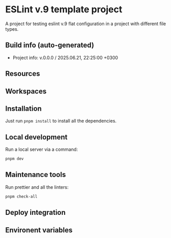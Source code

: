 <!--
 @since 2025.06.21, 22:25
 @changed 2025.06.22, 00:34
-->

# ESLint v.9 template project

A project for testing eslint v.9 flat configuration in a project with different file types.

## Build info (auto-generated)

- Project info: v.0.0.0 / 2025.06.21, 22:25:00 +0300

## Resources

## Workspaces

## Installation

Just run `pnpm install` to install all the dependencies.

## Local development

Run a local server via a command:

```bash
pnpm dev
```

## Maintenance tools

Run prettier and all the linters:

```bash
pnpm check-all
```

## Deploy integration

## Environent variables
